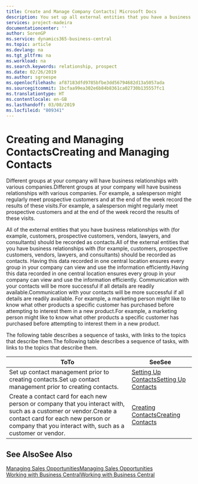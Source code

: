 ```yaml
---
title: Create and Manage Company Contacts| Microsoft Docs
description: You set up all external entities that you have a business relationship with (such as prospects, customers, vendors, and consultants) as contacts.
services: project-madeira
documentationcenter: ''
author: SorenGP
ms.service: dynamics365-business-central
ms.topic: article
ms.devlang: na
ms.tgt_pltfrm: na
ms.workload: na
ms.search.keywords: relationship, prospect
ms.date: 02/26/2019
ms.author: sgroespe
ms.openlocfilehash: af87183dfd9785bfbe3dd56794682d13a5057ada
ms.sourcegitcommit: 1bcfaa99ea302e6b84b8361ca02730b135557fc1
ms.translationtype: HT
ms.contentlocale: en-GB
ms.lasthandoff: 03/08/2019
ms.locfileid: "809341"
---
```

# <a name="creating-and-managing-contacts"></a><span data-ttu-id="19026-103">Creating and Managing Contacts</span><span class="sxs-lookup"><span data-stu-id="19026-103">Creating and Managing Contacts</span></span>
<span data-ttu-id="19026-104">Different groups at your company will have business relationships with various companies.</span><span class="sxs-lookup"><span data-stu-id="19026-104">Different groups at your company will have business relationships with various companies.</span></span> <span data-ttu-id="19026-105">For example, a salesperson might regularly meet prospective customers and at the end of the week record the results of these visits.</span><span class="sxs-lookup"><span data-stu-id="19026-105">For example, a salesperson might regularly meet prospective customers and at the end of the week record the results of these visits.</span></span>

<span data-ttu-id="19026-106">All of the external entities that you have business relationships with (for example, customers, prospective customers, vendors, lawyers, and consultants) should be recorded as contacts.</span><span class="sxs-lookup"><span data-stu-id="19026-106">All of the external entities that you have business relationships with (for example, customers, prospective customers, vendors, lawyers, and consultants) should be recorded as contacts.</span></span> <span data-ttu-id="19026-107">Having this data recorded in one central location ensures every group in your company can view and use the information efficiently.</span><span class="sxs-lookup"><span data-stu-id="19026-107">Having this data recorded in one central location ensures every group in your company can view and use the information efficiently.</span></span> <span data-ttu-id="19026-108">Communication with your contacts will be more successful if all details are readily available.</span><span class="sxs-lookup"><span data-stu-id="19026-108">Communication with your contacts will be more successful if all details are readily available.</span></span> <span data-ttu-id="19026-109">For example, a marketing person might like to know what other products a specific customer has purchased before attempting to interest them in a new product.</span><span class="sxs-lookup"><span data-stu-id="19026-109">For example, a marketing person might like to know what other products a specific customer has purchased before attempting to interest them in a new product.</span></span>

<span data-ttu-id="19026-110">The following table describes a sequence of tasks, with links to the topics that describe them.</span><span class="sxs-lookup"><span data-stu-id="19026-110">The following table describes a sequence of tasks, with links to the topics that describe them.</span></span>

| <span data-ttu-id="19026-111">To</span><span class="sxs-lookup"><span data-stu-id="19026-111">To</span></span> | <span data-ttu-id="19026-112">See</span><span class="sxs-lookup"><span data-stu-id="19026-112">See</span></span> |
| --- | --- |
| <span data-ttu-id="19026-113">Set up contact management prior to creating contacts.</span><span class="sxs-lookup"><span data-stu-id="19026-113">Set up contact management prior to creating contacts.</span></span> |[<span data-ttu-id="19026-114">Setting Up Contacts</span><span class="sxs-lookup"><span data-stu-id="19026-114">Setting Up Contacts</span></span>](marketing-setup-contacts.md) |
| <span data-ttu-id="19026-115">Create a contact card for each new person or company that you interact with, such as a customer or vendor.</span><span class="sxs-lookup"><span data-stu-id="19026-115">Create a contact card for each new person or company that you interact with, such as a customer or vendor.</span></span> |[<span data-ttu-id="19026-116">Creating Contacts</span><span class="sxs-lookup"><span data-stu-id="19026-116">Creating Contacts</span></span>](marketing-create-contact-companies.md) |

## <a name="see-also"></a><span data-ttu-id="19026-117">See Also</span><span class="sxs-lookup"><span data-stu-id="19026-117">See Also</span></span>
[<span data-ttu-id="19026-118">Managing Sales Opportunities</span><span class="sxs-lookup"><span data-stu-id="19026-118">Managing Sales Opportunities</span></span>](marketing-manage-sales-opportunities.md)  
[<span data-ttu-id="19026-119">Working with Business Central</span><span class="sxs-lookup"><span data-stu-id="19026-119">Working with Business Central</span></span>](ui-work-product.md)  

